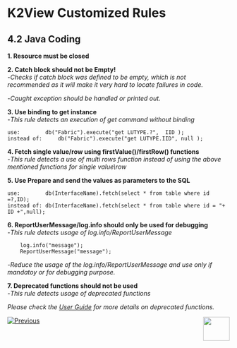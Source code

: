 # K2View Customized Rules

## 4.2	Java Coding

**1. Resource must be closed**


**2. Catch block should not be Empty!**  
   -*Checks if catch block was defined to be empty, which is not recommended as it will make it very hard to locate failures in code.*

   -*Caught exception should be handled or printed out.*


**3. Use binding to get instance**  
   -*This rule detects an execution of get command without binding*

	use: 		db("Fabric").execute("get LUTYPE.?",  IID );
	instead of: 	db("Fabric").execute("get LUTYPE.IID", null );



**4. Fetch single value/row using firstValue()/firstRow() functions**  
   -*This rule detects a use of multi rows function instead of using the above mentioned functions for single value\row*


**5. Use Prepare and send the values as parameters to the SQL**  

	use:		db(InterfaceName).fetch(select * from table where id =?,ID);
	instead of:	db(InterfaceName).fetch(select * from table where id = "+ ID +",null);

**6. ReportUserMessage/log.info should only be used for debugging**  
   -*This rule detects usage of log.info/ReportUserMessage*

		log.info("message");
		ReportUserMessage("message");
	
  -*Reduce the usage of the log.info/ReportUserMessage and use only if mandatoy or for debugging purpose.*

**7. Deprecated functions should not be used**  
   -*This rule detects usage of deprecated functions*
  	
   *Please check the [User Guide](https://docs.sonarqube.org/latest/instance-administration/quality-profiles/) for more details on deprecated functions.*

  

[![Previous](/articles/images/Previous.png)](/articles/COE/SonarQube/04_K2View_Customized_Rules/01_Customized_Rules.md)[<img align="right" width="60" height="54" src="/articles/images/Next.png">](/articles/COE/SonarQube/04_K2View_Customized_Rules/03_Cassandra.md)


